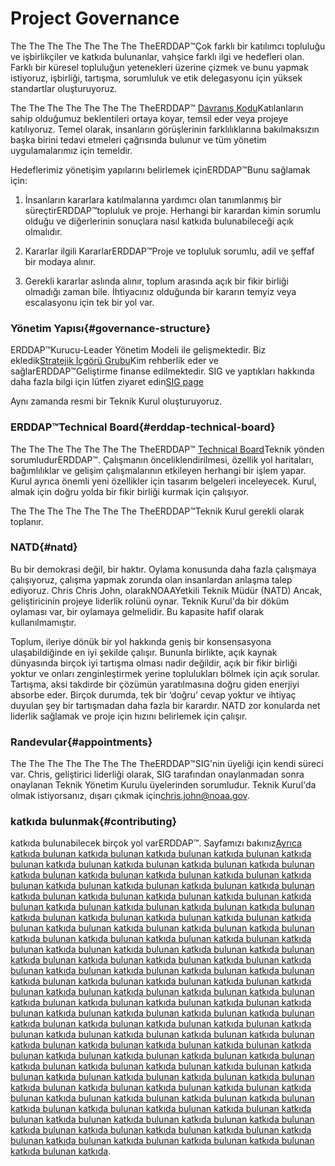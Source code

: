 # Project Governance

The The The The The The The TheERDDAP™Çok farklı bir katılımcı topluluğu ve işbirlikçiler ve katkıda bulunanlar, vahşice farklı ilgi ve hedefleri olan. Farklı bir küresel topluluğun yetenekleri üzerine çizmek ve bunu yapmak istiyoruz, işbirliği, tartışma, sorumluluk ve etik delegasyonu için yüksek standartlar oluşturuyoruz.

The The The The The The The TheERDDAP™ [Davranış Kodu](https://github.com/ERDDAP/erddap/blob/main/CODE_OF_CONDUCT.md)Katılanların sahip olduğumuz beklentileri ortaya koyar, temsil eder veya projeye katılıyoruz. Temel olarak, insanların görüşlerinin farklılıklarına bakılmaksızın başka birini tedavi etmeleri çağrısında bulunur ve tüm yönetim uygulamalarımız için temeldir.

Hedeflerimiz yönetişim yapılarını belirlemek içinERDDAP™Bunu sağlamak için:

1. İnsanların kararlara katılmalarına yardımcı olan tanımlanmış bir süreçtirERDDAP™topluluk ve proje. Herhangi bir karardan kimin sorumlu olduğu ve diğerlerinin sonuçlara nasıl katkıda bulunabileceği açık olmalıdır.

2. Kararlar ilgili KararlarERDDAP™Proje ve topluluk sorumlu, adil ve şeffaf bir modaya alınır.

3. Gerekli kararlar aslında alınır, toplum arasında açık bir fikir birliği olmadığı zaman bile. İhtiyacınız olduğunda bir kararın temyiz veya escalasyonu için tek bir yol var.


### Yönetim Yapısı{#governance-structure} 

ERDDAP™Kurucu-Leader Yönetim Modeli ile gelişmektedir. Biz ekledik[Stratejik İçgörü Grubu](/StrategicInsightGroup)Kim rehberlik eder ve sağlarERDDAP™Geliştirme finanse edilmektedir. SIG ve yaptıkları hakkında daha fazla bilgi için lütfen ziyaret edin[SIG page](/StrategicInsightGroup)

Aynı zamanda resmi bir Teknik Kurul oluşturuyoruz.


### ERDDAP™Technical Board{#erddap-technical-board} 

The The The The The The The TheERDDAP™ [Technical Board](/technical-board)Teknik yönden sorumludurERDDAP™. Çalışmanın önceliklendirilmesi, özellik yol haritaları, bağımlılıklar ve gelişim çalışmalarının etkileyen herhangi bir işlem yapar. Kurul ayrıca önemli yeni özellikler için tasarım belgeleri inceleyecek. Kurul, almak için doğru yolda bir fikir birliği kurmak için çalışıyor.

The The The The The The The TheERDDAP™Teknik Kurul gerekli olarak toplanır.


### NATD{#natd} 

Bu bir demokrasi değil, bir haktır. Oylama konusunda daha fazla çalışmaya çalışıyoruz, çalışma yapmak zorunda olan insanlardan anlaşma talep ediyoruz. Chris Chris John, olarakNOAAYetkili Teknik Müdür (NATD) Ancak, geliştiricinin projeye liderlik rolünü oynar. Teknik Kurul'da bir döküm oylaması var, bir oylamaya gelmelidir. Bu kapasite hafif olarak kullanılmamıştır.

Toplum, ileriye dönük bir yol hakkında geniş bir konsensasyona ulaşabildiğinde en iyi şekilde çalışır. Bununla birlikte, açık kaynak dünyasında birçok iyi tartışma olması nadir değildir, açık bir fikir birliği yoktur ve onları zenginleştirmek yerine toplulukları bölmek için açık sorular. Tartışma, aksi takdirde bir çözümün yaratılmasına doğru giden enerjiyi absorbe eder. Birçok durumda, tek bir ‘doğru’ cevap yoktur ve ihtiyaç duyulan şey bir tartışmadan daha fazla bir karardır. NATD zor konularda net liderlik sağlamak ve proje için hızını belirlemek için çalışır.


### Randevular{#appointments} 

The The The The The The The TheERDDAP™SIG'nin üyeliği için kendi süreci var. Chris, geliştirici liderliği olarak, SIG tarafından onaylanmadan sonra onaylanan Teknik Yönetim Kurulu üyelerinden sorumludur. Teknik Kurul'da olmak istiyorsanız, dışarı çıkmak için[chris.john@noaa.gov](mailto:chris.john@noaa.gov).


### katkıda bulunmak{#contributing} 

katkıda bulunabilecek birçok yol varERDDAP™. Sayfamızı bakınız[Ayrıca katkıda bulunan katkıda bulunan katkıda bulunan katkıda bulunan katkıda bulunan katkıda bulunan katkıda bulunan katkıda bulunan katkıda bulunan katkıda bulunan katkıda bulunan katkıda bulunan katkıda bulunan katkıda bulunan katkıda bulunan katkıda bulunan katkıda bulunan katkıda bulunan katkıda bulunan katkıda bulunan katkıda bulunan katkıda bulunan katkıda bulunan katkıda bulunan katkıda bulunan katkıda bulunan katkıda bulunan katkıda bulunan katkıda bulunan katkıda bulunan katkıda bulunan katkıda bulunan katkıda bulunan katkıda bulunan katkıda bulunan katkıda bulunan katkıda bulunan katkıda bulunan katkıda bulunan katkıda bulunan katkıda bulunan katkıda bulunan katkıda bulunan katkıda bulunan katkıda bulunan katkıda bulunan katkıda bulunan katkıda bulunan katkıda bulunan katkıda bulunan katkıda bulunan katkıda bulunan katkıda bulunan katkıda bulunan katkıda bulunan katkıda bulunan katkıda bulunan katkıda bulunan katkıda bulunan katkıda bulunan katkıda bulunan katkıda bulunan katkıda bulunan katkıda bulunan katkıda bulunan katkıda bulunan katkıda bulunan katkıda bulunan katkıda bulunan katkıda bulunan katkıda bulunan katkıda bulunan katkıda bulunan katkıda bulunan katkıda bulunan katkıda bulunan katkıda bulunan katkıda bulunan katkıda bulunan katkıda bulunan katkıda bulunan katkıda bulunan katkıda bulunan katkıda bulunan katkıda bulunan katkıda bulunan katkıda bulunan katkıda bulunan katkıda bulunan katkıda bulunan katkıda bulunan katkıda bulunan katkıda bulunan katkıda bulunan katkıda bulunan katkıda bulunan katkıda bulunan katkıda bulunan katkıda bulunan katkıda bulunan katkıda bulunan katkıda bulunan katkıda bulunan katkıda bulunan katkıda bulunan katkıda bulunan katkıda bulunan katkıda bulunan katkıda bulunan katkıda bulunan katkıda bulunan katkıda bulunan katkıda bulunan katkıda bulunan katkıda bulunan katkıda bulunan katkıda bulunan katkıda bulunan katkıda bulunan katkıda bulunan katkıda bulunan katkıda bulunan katkıda bulunan katkıda bulunan katkıda bulunan katkıda bulunan katkıda bulunan katkıda](/docs/contributing).
